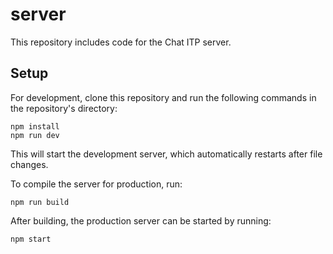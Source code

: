 # server

This repository includes code for the Chat ITP server.

## Setup

For development, clone this repository and run the following commands in the repository's directory:

```
npm install
npm run dev
```

This will start the development server, which automatically restarts after file changes.

To compile the server for production, run:

```
npm run build
```

After building, the production server can be started by running:

```
npm start
```
